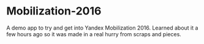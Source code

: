 # Mobilization-2016
A demo app to try and get into Yandex Mobilization 2016. Learned about it a few hours ago so it was made in a real hurry from scraps and pieces.
